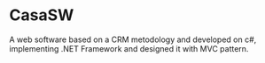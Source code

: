 # CasaSW
A web software based on a CRM metodology and developed  on c#, implementing .NET Framework and designed it with MVC pattern. 

